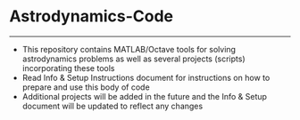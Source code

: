 # Astrodynamics-Code
****
- This repository contains MATLAB/Octave tools for solving astrodynamics problems as well as several projects (scripts) incorporating these tools 
- Read Info & Setup Instructions document for instructions on how to prepare and use this body of code
- Additional projects will be added in the future and the Info & Setup document will be updated to reflect any changes
